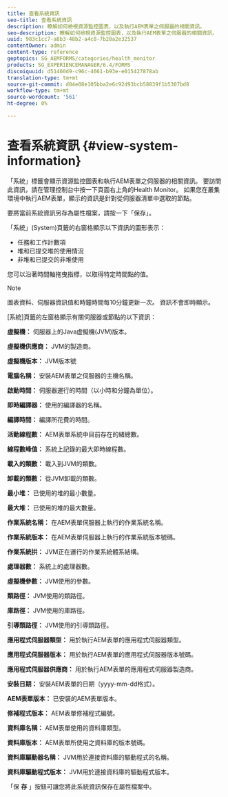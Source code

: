 ```yaml
---
title: 查看系統資訊
seo-title: 查看系統資訊
description: 瞭解如何檢視資源監控圖表，以及執行AEM表單之伺服器的相關資訊。
seo-description: 瞭解如何檢視資源監控圖表，以及執行AEM表單之伺服器的相關資訊。
uuid: 983c1cc7-a8b3-48b2-a4c8-7b28a2e32537
contentOwner: admin
content-type: reference
geptopics: SG_AEMFORMS/categories/health_monitor
products: SG_EXPERIENCEMANAGER/6.4/FORMS
discoiquuid: d51460d9-c96c-4661-b93e-e015427878ab
translation-type: tm+mt
source-git-commit: d04e08e105bba2e6c92d93bcb58839f1b5307bd8
workflow-type: tm+mt
source-wordcount: '561'
ht-degree: 0%

---
```



# 查看系統資訊 {#view-system-information}

「系統」標籤會顯示資源監控圖表和執行AEM表單之伺服器的相關資訊。 要訪問此資訊，請在管理控制台中按一下頁面右上角的Health Monitor。 如果您在叢集環境中執行AEM表單，顯示的資訊是針對從伺服器清單中選取的節點。

要將當前系統資訊另存為屬性檔案，請按一下「保存」。

「系統」(System)頁籤的右窗格顯示以下資訊的圖形表示：

* 任務和工作計數項
* 堆和已提交堆的使用情況
* 非堆和已提交的非堆使用

您可以沿著時間軸拖曳指標，以取得特定時間點的值。

>[!NOTE]
>
>圖表資料、伺服器資訊值和時鐘時間每10分鐘更新一次。 資訊不會即時顯示。

[系統]頁籤的左窗格顯示有關伺服器或節點的以下資訊：

**虛擬機：** 伺服器上的Java虛擬機(JVM)版本。

**虛擬機供應商：** JVM的製造商。

**虛擬機版本：** JVM版本號

**電腦名稱：** 安裝AEM表單之伺服器的主機名稱。

**啟動時間：** 伺服器運行的時間（以小時和分鐘為單位）。

**即時編譯器：** 使用的編譯器的名稱。

**編譯時間：** 編譯所花費的時間。

**活動線程數：** AEM表單系統中目前存在的緒總數。

**線程數峰值：** 系統上記錄的最大即時線程數。

**載入的類數：** 載入到JVM的類數。

**卸載的類數：** 從JVM卸載的類數。

**最小堆：** 已使用的堆的最小數量。

**最大堆：** 已使用的堆的最大數量。

**作業系統名稱：** 在AEM表單伺服器上執行的作業系統名稱。

**作業系統版本：** 在AEM表單伺服器上執行的作業系統版本號碼。

**作業系統拱：** JVM正在運行的作業系統體系結構。

**處理器數：** 系統上的處理器數。

**虛擬機參數：** JVM使用的參數。

**類路徑：** JVM使用的類路徑。

**庫路徑：** JVM使用的庫路徑。

**引導類路徑：** JVM使用的引導類路徑。

**應用程式伺服器類型：** 用於執行AEM表單的應用程式伺服器類型。

**應用程式伺服器版本：** 用於執行AEM表單的應用程式伺服器版本號碼。

**應用程式伺服器供應商：** 用於執行AEM表單的應用程式伺服器製造商。

**安裝日期：** 安裝AEM表單的日期（yyyy-mm-dd格式）。

**AEM表單版本：** 已安裝的AEM表單版本。

**修補程式版本：** AEM表單修補程式編號。

**資料庫名稱：** AEM表單使用的資料庫類型。

**資料庫版本：** AEM表單所使用之資料庫的版本號碼。

**資料庫驅動器名稱：** JVM用於連接資料庫的驅動程式的名稱。

**資料庫驅動程式版本：** JVM用於連接資料庫的驅動程式版本。

「保 **存** 」按鈕可讓您將此系統資訊保存在屬性檔案中。
